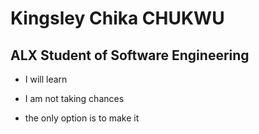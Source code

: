 # Kingsley Chika CHUKWU

## ALX Student of Software Engineering

* I will learn

* I am not taking chances

* the only option is to make it
